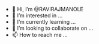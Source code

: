 - 👋 Hi, I’m @RAVIRAJMANOLE
- 👀 I’m interested in ...
- 🌱 I’m currently learning ...
- 💞️ I’m looking to collaborate on ...
- 📫 How to reach me ...

<!---
RAVIRAJMANOLE/RAVIRAJMANOLE is a ✨ special ✨ repository because its `README.md` (this file) appears on your GitHub profile.
You can click the Preview link to take a look at your changes.
--->
